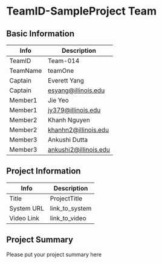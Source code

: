 # TeamID-SampleProject Team

## Basic Information

|   Info      |        Description     |
| ----------- | ---------------------- |
| TeamID      |         Team-014       |
| TeamName    |        teamOne         |
| Captain     |   Everett Yang         |
| Captain     |      esyang@illinois.edu    |
| Member1     |   Jie Yeo   |
| Member1     |      jy379@illinois.edu     |
| Member2     |   Khanh Nguyen   |
| Member2     |      khanhn2@illinois.edu     |
| Member3     |   Ankushi Dutta   |
| Member3     |      ankushi2@illinois.edu     |

## Project Information

|   Info      |        Description     |
| ----------- | ---------------------- |
|  Title      |       ProjectTitle     |
| System URL  |      link_to_system    |
| Video Link  |      link_to_video     |

## Project Summary
Please put your project summary here
